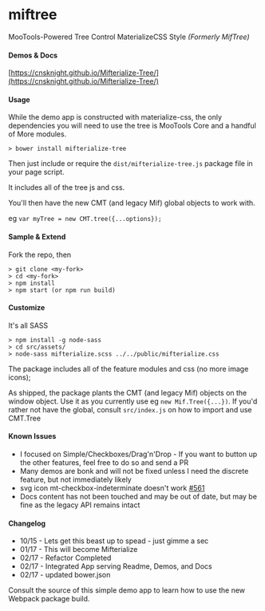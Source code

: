 # miftree

MooTools-Powered Tree Control MaterializeCSS Style *(Formerly MifTree)*

#### Demos & Docs
[https://cnsknight.github.io/Mifterialize-Tree/](https://cnsknight.github.io/Mifterialize-Tree/)

#### Usage
While the demo app is constructed with materialize-css, the only dependencies you will need to use the tree is MooTools Core and a handful of More modules.

`> bower install mifterialize-tree`

Then just include or require the `dist/mifterialize-tree.js` package file in your page script.

It includes all of the tree js and css.

You'll then have the new CMT (and legacy Mif) global objects to work with.

eg `var myTree = new CMT.tree({...options});`

#### Sample & Extend
Fork the repo, then
```
> git clone <my-fork>
> cd <my-fork>
> npm install
> npm start (or npm run build)
```

#### Customize

It's all SASS
```
> npm install -g node-sass
> cd src/assets/
> node-sass mifterialize.scss ../../public/mifterialize.css
```

The package includes all of the feature modules and css (no more image icons);

As shipped, the package plants the CMT (and legacy Mif) objects on the window object.  Use it as you currently use eg
`new Mif.Tree({...})`. If you'd rather not have the global, consult `src/index.js` on how to import and use CMT.Tree
#### Known Issues

  - I focused on Simple/Checkboxes/Drag'n'Drop - If you want to button up the other features, feel free to do so and send a PR
  - Many demos are bonk and will not be fixed unless I need the discrete feature, but not immediately likely
  - svg icon mt-checkbox-indeterminate doesn't work [#561](https://github.com/google/material-design-icons/issues/561)
  - Docs content has not been touched and may be out of date, but may be fine as the legacy API remains intact

#### Changelog

+ 10/15 - Lets get this beast up to spead - just gimme a sec
+ 01/17 - This will become Mifterialize
+ 02/17 - Refactor Completed
+ 02/17 - Integrated App serving Readme, Demos, and Docs
+ 02/17 - updated bower.json

Consult the source of this simple demo app to learn how to use the new Webpack package build.